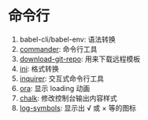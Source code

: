 # 命令行

1. babel-cli/babel-env: 语法转换
2. [commander](https://github.com/tj/commander.js#readme): 命令行工具
3. [download-git-repo](https://github.com/flipxfx/download-git-repo#readme): 用来下载远程模板
4. [ini](https://github.com/npm/ini#readme): 格式转换
5. [inquirer](https://github.com/SBoudrias/Inquirer.js#readme): 交互式命令行工具
6. [ora](https://github.com/sindresorhus/ora#readme): 显示 loading 动画
7. [chalk](https://github.com/chalk/chalk#readme): 修改控制台输出内容样式
8. [log-symbols](https://github.com/sindresorhus/log-symbols#readme): 显示出 √ 或 × 等的图标
